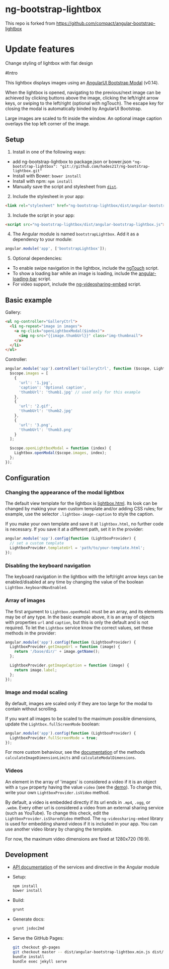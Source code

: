 # ng-bootstrap-lightbox

This repo is forked from https://github.com/compact/angular-bootstrap-lightbox

# Update features

Change styling of lightbox with flat design

#Intro

This lightbox displays images using an [AngularUI Bootstrap Modal](http://angular-ui.github.io/bootstrap/#/modal) (v0.14).

When the lightbox is opened, navigating to the previous/next image can be achieved by clicking buttons above the image, clicking the left/right arrow keys, or swiping to the left/right (optional with ngTouch). The escape key for closing the modal is automatically binded by AngularUI Bootstrap.

Large images are scaled to fit inside the window. An optional image caption overlays the top left corner of the image.

<!-- ## Demos

[Demos](http://compact.github.io/angular-bootstrap-lightbox/) / [Plunker](http://plnkr.co/edit/pEXXDYLl0NtkqupEXaJK?p=preview) -->

## Setup

1. Install in one of the following ways:
  * add ng-bootstrap-lightbox to package.json or bower.json
  `"ng-bootstrap-lightbox": "git://github.com/hades217/ng-bootstrap-lightbox.git"`
  * Install with Bower: `bower install`
  * Install with npm: `npm install`
  * Manually save the script and stylesheet from [`dist`](dist).

2. Include the stylesheet in your app:

  ```html
  <link rel="stylesheet" href="ng-bootstrap-lightbox/dist/angular-bootstrap-lightbox.css">
  ```

3. Include the script in your app:

  ```html
  <script src="ng-bootstrap-lightbox/dist/angular-bootstrap-lightbox.js"></script>
  ```

4. The Angular module is named `bootstrapLightbox`. Add it as a dependency to your module:

  ```js
  angular.module('app', ['bootstrapLightbox']);
  ```

5. Optional dependencies:

  * To enable swipe navigation in the lightbox, include the [ngTouch](https://docs.angularjs.org/api/ngTouch) script.
  * To show a loading bar while an image is loading, include the [angular-loading-bar](https://github.com/chieffancypants/angular-loading-bar) script.
  * For video support, include the [ng-videosharing-embed](https://github.com/erost/ng-videosharing-embed) script.

## Basic example

Gallery:

```html
<ul ng-controller="GalleryCtrl">
  <li ng-repeat="image in images">
    <a ng-click="openLightboxModal($index)">
      <img ng-src="{{image.thumbUrl}}" class="img-thumbnail">
    </a>
  </li>
</ul>
```

Controller:

```js
angular.module('app').controller('GalleryCtrl', function ($scope, Lightbox) {
  $scope.images = [
    {
      'url': '1.jpg',
      'caption': 'Optional caption',
      'thumbUrl': 'thumb1.jpg' // used only for this example
    },
    {
      'url': '2.gif',
      'thumbUrl': 'thumb2.jpg'
    },
    {
      'url': '3.png',
      'thumbUrl': 'thumb3.png'
    }
  ];

  $scope.openLightboxModal = function (index) {
    Lightbox.openModal($scope.images, index);
  };
});
```

## Configuration

### Changing the appearance of the modal lightbox

The default view template for the lightbox is [lightbox.html](src/lightbox.html). Its look can be changed by making your own custom template and/or adding CSS rules; for example, use the selector `.lightbox-image-caption` to style the caption.

If you make your own template and save it at `lightbox.html`, no further code is necessary. If you save it at a different path, set it in the provider:

```js
angular.module('app').config(function (LightboxProvider) {
  // set a custom template
  LightboxProvider.templateUrl = 'path/to/your-template.html';
});
```

### Disabling the keyboard navigation

The keyboard navigation in the lightbox with the left/right arrow keys can be enabled/disabled at any time by changing the value of the boolean `Lightbox.keyboardNavEnabled`.

### Array of images

The first argument to `Lightbox.openModal` must be an array, and its elements may be of any type. In the basic example above, it is an array of objects with properties `url` and `caption`, but this is only the default and is not required. To let the `Lightbox` service know the correct values, set these methods in the provider:

```js
angular.module('app').config(function (LightboxProvider) {
  LightboxProvider.getImageUrl = function (image) {
    return '/base/dir/' + image.getName();
  };

  LightboxProvider.getImageCaption = function (image) {
    return image.label;
  };
});
```

### Image and modal scaling

By default, images are scaled only if they are too large for the modal to contain without scrolling.

If you want all images to be scaled to the maximum possible dimensions, update the `Lightbox.fullScreenMode` boolean:

```js
angular.module('app').config(function (LightboxProvider) {
  LightboxProvider.fullScreenMode = true;
});
```

For more custom behaviour, see the [documentation](src/lightbox-service.js) of the methods `calculateImageDimensionLimits` and `calculateModalDimensions`.

### Videos

An element in the array of 'images' is considered a video if it is an object with a `type` property having the value `video` (see the [demo](http://compact.github.io/angular-bootstrap-lightbox/demo5/index.html)). To change this, write your own `LightboxProvider.isVideo` method.

By default, a video is embedded directly if its url ends in `.mp4`, `.ogg`, or `.webm`. Every other url is considered a video from an external sharing service (such as YouTube). To change this check, edit the `LightboxProvider.isSharedVideo` method. The `ng-videosharing-embed` library is used for embedding shared videos if it is included in your app. You can use another video library by changing the template.

For now, the maximum video dimensions are fixed at 1280x720 (16:9).

## Development

* [API documentation](api.md) of the services and directive in the Angular module

* Setup:

  ```sh
  npm install
  bower install
  ```

* Build:

  ```sh
  grunt
  ```

* Generate docs:

  ```sh
  grunt jsdoc2md
  ```

* Serve the GitHub Pages:

  ```sh
  git checkout gh-pages
  git checkout master -- dist/angular-bootstrap-lightbox.min.js dist/angular-bootstrap-lightbox.min.css
  bundle install
  bundle exec jekyll serve
  ```
